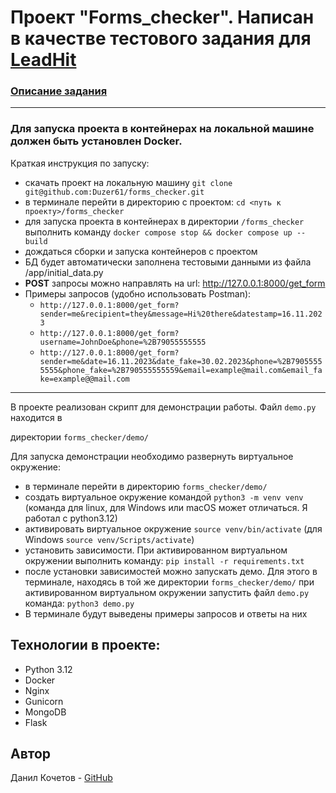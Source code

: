 
# Проект "Forms_checker". Написан в качестве тестового задания для [LeadHit](https://leadhit.ru/)

### [Описание задания](https://docs.google.com/document/d/1fMFwPBs53xzcrltEFOpEG4GWTaQ-5jvVLrNT6_hmC7I/edit#heading=h.pieurecv5l1j)
___
### Для запуска проекта в контейнерах на локальной машине должен быть установлен Docker.

Краткая инструкция по запуску:
- скачать проект на локальную машину `git clone git@github.com:Duzer61/forms_checker.git`
- в терминале перейти в директорию с проектом:  `cd <путь к проекту>/forms_checker`
- для запуска проекта в контейнерах в директории  `/forms_checker` выполнить команду `docker compose stop && docker compose up --build`
- дождаться сборки и запуска контейнеров с проектом
- БД будет автоматически заполнена тестовыми данными из файла /app/initial_data.py
- **POST** запросы можно направлять на url: http://127.0.0.1:8000/get_form
- Примеры запросов (удобно использовать Postman): 
	- `http://127.0.0.1:8000/get_form?sender=me&recipient=they&message=Hi%20there&datestamp=16.11.2023`
	- `http://127.0.0.1:8000/get_form?username=JohnDoe&phone=%2B79055555555`
	- `http://127.0.0.1:8000/get_form?sender=me&date=16.11.2023&date_fake=30.02.2023&phone=%2B79055555555&phone_fake=%2B790555555559&email=example@mail.com&email_fake=example@@mail.com`
___

В проекте реализован скрипт для демонстрации работы. Файл `demo.py` находится в

директории `forms_checker/demo/`

Для запуска демонстрации необходимо развернуть виртуальное окружение:
- в терминале перейти в директорию `forms_checker/demo/`
- создать виртуальное окружение командой `python3 -m venv venv` (команда для linux, для Windows или macOS может отличаться. Я работал с python3.12)
- активировать виртуальное окружение  `source venv/bin/activate` (для Windows `source venv/Scripts/activate`)
- установить зависимости. При активированном виртуальном окружении выполнить команду: `pip install -r requirements.txt`
- после установки зависимостей можно запускать демо. Для этого в терминале, находясь в той же директории `forms_checker/demo/` при активированном виртуальном окружении запустить файл `demo.py` команда: `python3 demo.py`
- В терминале будут выведены примеры запросов и ответы на них

## Технологии в проекте:
 - Python 3.12
 - Docker
 - Nginx
 - Gunicorn
 - MongoDB
 - Flask
 
 ## Автор
Данил Кочетов - [GitHub](https://github.com/Duzer61)